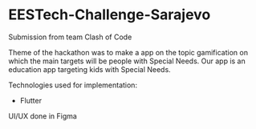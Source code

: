 # EESTech-Challenge-Sarajevo
Submission from team Clash of Code

Theme of the hackathon was to make a app on the topic gamification on which the main targets will be people with Special Needs.
Our app is an education app targeting kids with Special Needs.

Technologies used for implementation:
 - Flutter
 
UI/UX done in Figma
